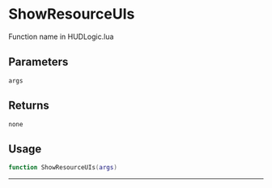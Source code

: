 # ShowResourceUIs
Function name in HUDLogic.lua
## Parameters
`args`
## Returns
`none`
## Usage
```lua
function ShowResourceUIs(args)
```
---
